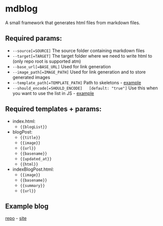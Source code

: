 # mdblog

A small framework that generates html files from markdown files.

## Required params:
- `--source[=SOURCE]` The source folder containing markdown files
- `--target[=TARGET]` The target folder where we need to write html to (only repo root is supported atm)                
- `--base_url[=BASE_URL]` Used for link generation          
- `--image_path[=IMAGE_PATH]` Used for link generation and to store generated images     
- `--template_path[=TEMPLATE_PATH]` Path to skeletons - [example](https://github.com/toonvd/toonvd.github.io/tree/main/.templates)
- `--should_encode[=SHOULD_ENCODE]   [default: "true"]` Use this when you want to use the list in JS - [example](https://github.com/toonvd/toonvd.github.io/blob/main/.templates/index.html#L100)

## Required templates + params:
- index.html:
  - `{{blogList}}`
- blogPost:
  - `{{title}}`
  - `{{image}}`
  - `{{url}}`
  - `{{basename}}`
  - `{{updated_at}}`
  - `{{html}}`
- indexBlogPost.html:
  - `{{image}}`
  - `{{basename}}`
  - `{{summary}}`
  - `{{url}}`

## Example blog
[repo](https://github.com/toonvd/toonvd.github.io) - [site](https://toonvd.github.io)
